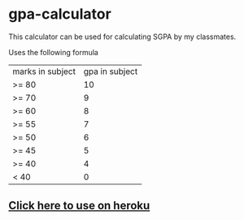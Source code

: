 # gpa-calculator

This calculator can be used for calculating SGPA by my classmates.

Uses the following formula

|                  |                |
| ---------------- | -------------- |
| marks in subject | gpa in subject |
| >= 80            | 10             |
| >= 70            | 9              |
| >= 60            | 8              |
| >= 55            | 7              |
| >= 50            | 6              |
| >= 45            | 5              |
| >= 40            | 4              |
| < 40             | 0              |

## [Click here to use on heroku](https://rjcsgpa.herokuapp.com)
